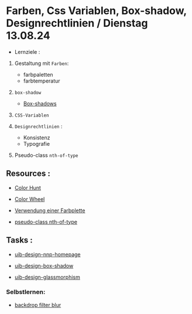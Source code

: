 # Farben, Css Variablen, Box-shadow, Designrechtlinien / Dienstag 13.08.24

- Lernziele :

1. Gestaltung mit `Farben`:

   - farbpaletten
   - farbtemperatur

2. `box-shadow`

   - [Box-shadows](https://www.joshwcomeau.com/css/designing-shadows/)

3. `CSS-Variablen`

4. `Designrechtlinien` :

   - Konsistenz
   - Typografie

5. Pseudo-class `nth-of-type`

## Resources :

- [Color Hunt](https://colorhunt.co/)

- [Color Wheel](https://color.adobe.com/de/create/color-wheel)

- [Verwendung einer Farbplette](https://www.realtimecolors.com/?colors=050315-fbfbfe-2f27ce-dedcff-433bff&fonts=Inter-Inter)

- [pseudo-class nth-of-type](https://developer.mozilla.org/en-US/docs/Web/CSS/:nth-of-type)

## Tasks :

- [uib-design-nnp-homepage](https://classroom.github.com/a/brmv0cLn)

- [uib-design-box-shadow](https://classroom.github.com/a/lSGAb_dt)

- [uib-design-glassmorphism](https://classroom.github.com/a/HsZgdJ__)

### Selbstlernen:

- [backdrop filter blur](https://developer.mozilla.org/en-US/docs/Web/CSS/backdrop-filter)
